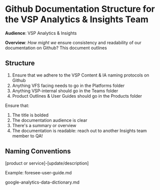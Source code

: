 # Github Documentation Structure for the VSP Analytics & Insights Team

**Audience**: VSP Analytics & Insights

**Overview**: *How might we* ensure consistency and readability of our documentation on Github? This document outlines 

## Structure

1. Ensure that we adhere to the VSP Content & IA naming protocols on Github
2. Anything VFS facing needs to go in the Platforms folder
3. Anything VSP-internal should go in the Teams folder
4. Product Outlines & User Guides should go in the Products folder

Ensure that:
1. The title is bolded
2. The documentation audience is clear
3. There's a summary or overview
4. The documentation is readable: reach out to another Insights team member to QA!

## Naming Conventions

[product or service]-[update/description]

Example:
foresee-user-guide.md

google-analytics-data-dictionary.md
